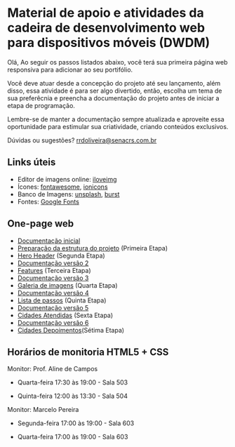# Material de apoio e atividades da cadeira de desenvolvimento web para dispositivos móveis (DWDM)

Olá, 
Ao seguir os passos listados abaixo, você terá sua primeira página web responsiva para adicionar ao seu portifólio.

Você deve atuar desde a concepção do projeto até seu lançamento, além disso, essa atividade é para ser algo divertido, então, escolha um tema de sua preferêcnia e preencha a documentação do projeto antes de iniciar a etapa de programação. 

Lembre-se de manter a documentação sempre atualizada e aproveite essa oportunidade para estimular sua criatividade, criando conteúdos exclusivos.

Dúvidas ou sugestões? rrdoliveira@senacrs.com.br

## Links úteis
  - Editor de imagens online: [iloveimg](https://www.iloveimg.com/)
  - Ícones: [fontawesome](https://fontawesome.com/), [ionicons](https://ionicons.com/)
  - Banco de Imagens: [unsplash](https://unsplash.com/), [burst](https://pt.shopify.com/burst/imagens-sem-direitos-autorais)
  - Fontes: [Google Fonts](https://fonts.google.com/)

## One-page web

  - [Documentação inicial](https://github.com/romuloreis/DWDM/blob/master/documento%201.md) 
  - [Preparação da estrutura do projeto](https://github.com/romuloreis/DWDM/blob/master/primeira-etapa.md) (Primeira Etapa)
  - [Hero Header](https://github.com/romuloreis/DWDM/blob/master/segunda-etapa.md) (Segunda Etapa)
  - [Documentação versão 2](https://github.com/romuloreis/DWDM/blob/master/documento%202.md)
  - [Features](https://github.com/romuloreis/DWDM/blob/master/terceira-etapa.md) (Terceira Etapa)
  - [Documentação versão 3](https://github.com/romuloreis/DWDM/blob/master/documento%203.md)
  - [Galeria de imagens](https://github.com/romuloreis/DWDM/blob/master/quarta-etapa.md) (Quarta Etapa)
  - [Documentação versão 4](https://github.com/romuloreis/DWDM/blob/master/documento%204.md)
  - [Lista de passos](https://github.com/romuloreis/DWDM/blob/master/quinta-etapa.md) (Quinta Etapa)
  - [Documentação versão 5](https://github.com/romuloreis/DWDM/blob/master/documento%205.md)
  - [Cidades Atendidas](https://github.com/romuloreis/DWDM/blob/master/sexta-etapa.md) (Sexta Etapa)
  - [Documentação versão 6](https://github.com/romuloreis/DWDM/blob/master/documento%206.md)
  - [Cidades Depoimentos](https://github.com/romuloreis/DWDM/blob/master/setima-etapa.md)(Sétima Etapa)

## Horários de monitoria HTML5 + CSS

Monitor: Prof. Aline de Campos

  - Quarta-feira 17:30 às 19:00 - Sala 503
  
  - Quinta-feira 12:00 às 13:30 - Sala 504
  
  
  Monitor: Marcelo Pereira

  - Segunda-feira 17:00 às 19:00 - Sala 603
  
  - Quarta-feira 17:00 às 19:00 - Sala 603


